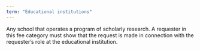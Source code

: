 ```yaml
---
term: "Educational institutions"
---
```


Any school that operates a program of scholarly research.  A requester in this fee category must show that the request is made in connection with the requester’s role at the educational institution.

